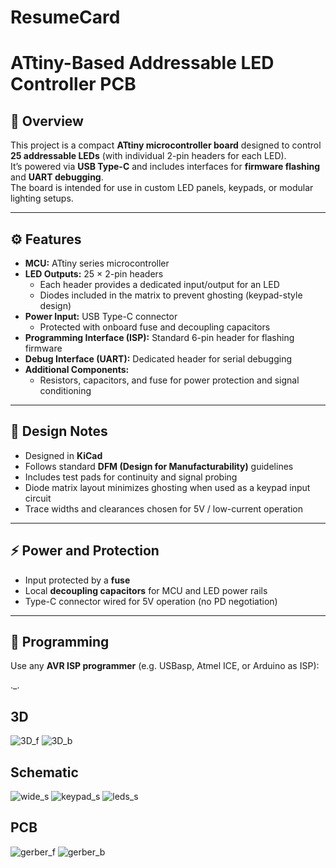 # ResumeCard

# ATtiny-Based Addressable LED Controller PCB

## 🧩 Overview
This project is a compact **ATtiny microcontroller board** designed to control **25 addressable LEDs** (with individual 2-pin headers for each LED).  
It’s powered via **USB Type-C** and includes interfaces for **firmware flashing** and **UART debugging**.  
The board is intended for use in custom LED panels, keypads, or modular lighting setups.

---

## ⚙️ Features

- **MCU:** ATtiny series microcontroller  
- **LED Outputs:** 25 × 2-pin headers  
  - Each header provides a dedicated input/output for an LED  
  - Diodes included in the matrix to prevent ghosting (keypad-style design)  
- **Power Input:** USB Type-C connector  
  - Protected with onboard fuse and decoupling capacitors  
- **Programming Interface (ISP):** Standard 6-pin header for flashing firmware  
- **Debug Interface (UART):** Dedicated header for serial debugging  
- **Additional Components:**  
  - Resistors, capacitors, and fuse for power protection and signal conditioning

---

## 🧠 Design Notes

- Designed in **KiCad**  
- Follows standard **DFM (Design for Manufacturability)** guidelines  
- Includes test pads for continuity and signal probing  
- Diode matrix layout minimizes ghosting when used as a keypad input circuit  
- Trace widths and clearances chosen for 5V / low-current operation

---

## ⚡ Power and Protection

- Input protected by a **fuse**
- Local **decoupling capacitors** for MCU and LED power rails
- Type-C connector wired for 5V operation (no PD negotiation)

---

## 🧰 Programming

Use any **AVR ISP programmer** (e.g. USBasp, Atmel ICE, or Arduino as ISP):



._.
## 3D
![3D_f](images/front_pcb.png)
![3D_b](images/back_pcb.png)

## Schematic 
![wide_s](images/wide_schem.png)
![keypad_s](images/keypad_schem.png)
![leds_s](images/leds_schem.png)

## PCB 
![gerber_f](images/front_gerber.png)
![gerber_b](images/back_gerber.png)
